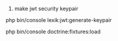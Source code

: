 1. make jwt security keypair

php bin/console lexik:jwt:generate-keypair

php bin/console doctrine:fixtures:load

